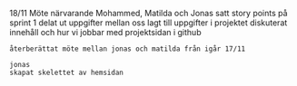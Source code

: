 18/11
    Möte  närvarande Mohammed, Matilda och Jonas
    satt story points på sprint 1
    delat ut uppgifter mellan oss
    lagt till uppgifter i projektet 
    diskuterat innehåll och hur vi jobbar med projektsidan i github
    
    återberättat möte mellan jonas och matilda från igår 17/11

    jonas
    skapat skelettet av hemsidan
